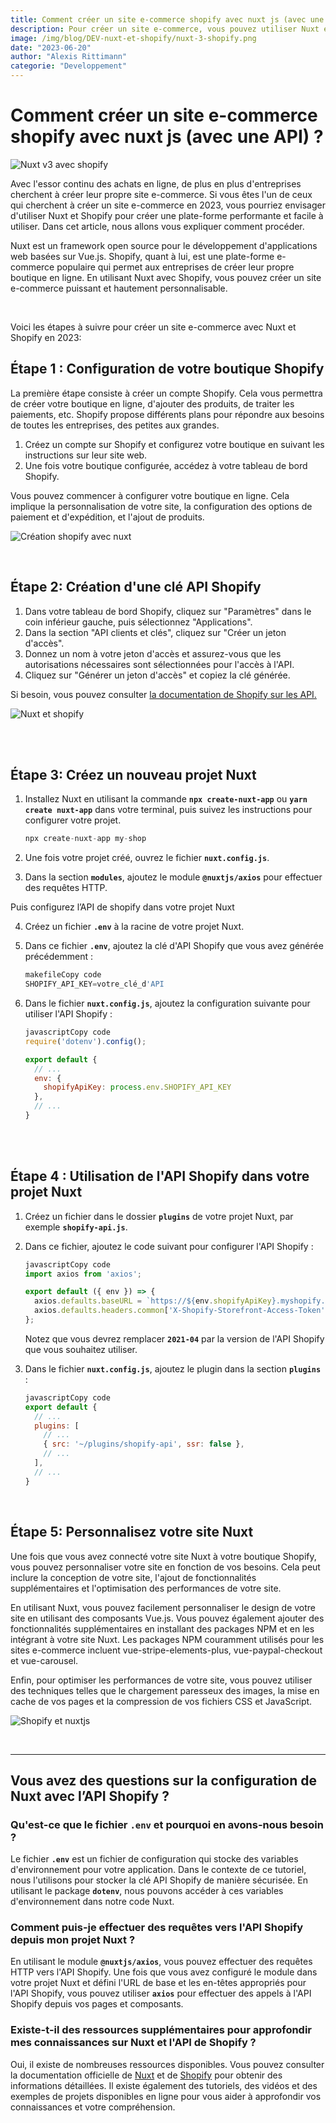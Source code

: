 ```yaml
---
title: Comment créer un site e-commerce shopify avec nuxt js (avec une API) ?
description: Pour créer un site e-commerce, vous pouvez utiliser Nuxt et Shopify pour créer une plate-forme performante et facile à utiliser. 
image: /img/blog/DEV-nuxt-et-shopify/nuxt-3-shopify.png
date: "2023-06-20"
author: "Alexis Rittimann"
categorie: "Developpement"
---
```



# Comment créer un site e-commerce shopify avec nuxt js (avec une API) ?

![Nuxt v3 avec shopify](/img/blog/DEV-nuxt-et-shopify/nuxt-3-shopify.png)

Avec l'essor continu des achats en ligne, de plus en plus d'entreprises cherchent à créer leur propre site e-commerce. Si vous êtes l'un de ceux qui cherchent à créer un site e-commerce en 2023, vous pourriez envisager d'utiliser Nuxt et Shopify pour créer une plate-forme performante et facile à utiliser. Dans cet article, nous allons vous expliquer comment procéder.

Nuxt est un framework open source pour le développement d'applications web basées sur Vue.js. Shopify, quant à lui, est une plate-forme e-commerce populaire qui permet aux entreprises de créer leur propre boutique en ligne. En utilisant Nuxt avec Shopify, vous pouvez créer un site e-commerce puissant et hautement personnalisable.

<br>

Voici les étapes à suivre pour créer un site e-commerce avec Nuxt et Shopify en 2023:

## Étape 1 : Configuration de votre boutique Shopify

La première étape consiste à créer un compte Shopify. Cela vous permettra de créer votre boutique en ligne, d'ajouter des produits, de traiter les paiements, etc. Shopify propose différents plans pour répondre aux besoins de toutes les entreprises, des petites aux grandes.

1. Créez un compte sur Shopify et configurez votre boutique en suivant les instructions sur leur site web.
2. Une fois votre boutique configurée, accédez à votre tableau de bord Shopify.

Vous pouvez commencer à configurer votre boutique en ligne. Cela implique la personnalisation de votre site, la configuration des options de paiement et d'expédition, et l'ajout de produits.

![Création shopify avec nuxt](/img/blog/DEV-nuxt-et-shopify//nuxtjs-shopify.png)

<br>

## Étape 2: Création d'une clé API Shopify

1. Dans votre tableau de bord Shopify, cliquez sur "Paramètres" dans le coin inférieur gauche, puis sélectionnez "Applications".
2. Dans la section "API clients et clés", cliquez sur "Créer un jeton d'accès".
3. Donnez un nom à votre jeton d'accès et assurez-vous que les autorisations nécessaires sont sélectionnées pour l'accès à l'API.
4. Cliquez sur "Générer un jeton d'accès" et copiez la clé générée.

Si besoin, vous pouvez consulter [la documentation de Shopify sur les API.](https://www.patreon.com/shopifydeveloper)

![Nuxt et shopify](/img/blog/DEV-nuxt-et-shopify/shopify-nuxt.png)


<br><br>

## Étape 3: Créez un nouveau projet Nuxt

1. Installez Nuxt en utilisant la commande **`npx create-nuxt-app`** ou **`yarn create nuxt-app`** dans votre terminal, puis suivez les instructions pour configurer votre projet.
    
    ```js
    npx create-nuxt-app my-shop
    ```
    
2. Une fois votre projet créé, ouvrez le fichier **`nuxt.config.js`**.
3. Dans la section **`modules`**, ajoutez le module **`@nuxtjs/axios`** pour effectuer des requêtes HTTP.

Puis configurez l’API de shopify dans votre projet Nuxt

4. Créez un fichier **`.env`** à la racine de votre projet Nuxt.
5. Dans ce fichier **`.env`**, ajoutez la clé d'API Shopify que vous avez générée précédemment :
    
    ```js
    makefileCopy code
    SHOPIFY_API_KEY=votre_clé_d'API
    
    ```
    

6. Dans le fichier **`nuxt.config.js`**, ajoutez la configuration suivante pour utiliser l'API Shopify :
    
    ```js
    javascriptCopy code
    require('dotenv').config();
    
    export default {
      // ...
      env: {
        shopifyApiKey: process.env.SHOPIFY_API_KEY
      },
      // ...
    }
    
    ```
    
  
<br><br>


## Étape 4 : Utilisation de l'API Shopify dans votre projet Nuxt

1. Créez un fichier dans le dossier **`plugins`** de votre projet Nuxt, par exemple **`shopify-api.js`**.
2. Dans ce fichier, ajoutez le code suivant pour configurer l'API Shopify :
    
    ```js
    javascriptCopy code
    import axios from 'axios';
    
    export default ({ env }) => {
      axios.defaults.baseURL = `https://${env.shopifyApiKey}.myshopify.com/api/2021-04`;
      axios.defaults.headers.common['X-Shopify-Storefront-Access-Token'] = env.shopifyStorefrontAccessToken;
    };
    
    ```
    
    Notez que vous devrez remplacer **`2021-04`** par la version de l'API Shopify que vous souhaitez utiliser.
    
3. Dans le fichier **`nuxt.config.js`**, ajoutez le plugin dans la section **`plugins`** :
    
    ```js
    javascriptCopy code
    export default {
      // ...
      plugins: [
        // ...
        { src: '~/plugins/shopify-api', ssr: false },
        // ...
      ],
      // ...
    }
    ```
    
<br>



## Étape 5: Personnalisez votre site Nuxt

Une fois que vous avez connecté votre site Nuxt à votre boutique Shopify, vous pouvez personnaliser votre site en fonction de vos besoins. Cela peut inclure la conception de votre site, l'ajout de fonctionnalités supplémentaires et l'optimisation des performances de votre site.

En utilisant Nuxt, vous pouvez facilement personnaliser le design de votre site en utilisant des composants Vue.js. Vous pouvez également ajouter des fonctionnalités supplémentaires en installant des packages NPM et en les intégrant à votre site Nuxt. Les packages NPM couramment utilisés pour les sites e-commerce incluent vue-stripe-elements-plus, vue-paypal-checkout et vue-carousel.

Enfin, pour optimiser les performances de votre site, vous pouvez utiliser des techniques telles que le chargement paresseux des images, la mise en cache de vos pages et la compression de vos fichiers CSS et JavaScript.


![Shopify et nuxtjs](/img/blog/DEV-nuxt-et-shopify/nuxt-shopify.png)


<br>

---

## Vous avez des questions sur la configuration de Nuxt avec l’API Shopify ?

### Qu'est-ce que le fichier **`.env`** et pourquoi en avons-nous besoin ?

Le fichier **`.env`** est un fichier de configuration qui stocke des variables d'environnement pour votre application. Dans le contexte de ce tutoriel, nous l'utilisons pour stocker la clé API Shopify de manière sécurisée. En utilisant le package **`dotenv`**, nous pouvons accéder à ces variables d'environnement dans notre code Nuxt.

### Comment puis-je effectuer des requêtes vers l'API Shopify depuis mon projet Nuxt ?

En utilisant le module **`@nuxtjs/axios`**, vous pouvez effectuer des requêtes HTTP vers l'API Shopify. Une fois que vous avez configuré le module dans votre projet Nuxt et défini l'URL de base et les en-têtes appropriés pour l'API Shopify, vous pouvez utiliser **`axios`** pour effectuer des appels à l'API Shopify depuis vos pages et composants.

### Existe-t-il des ressources supplémentaires pour approfondir mes connaissances sur Nuxt et l'API de Shopify ?

Oui, il existe de nombreuses ressources disponibles. Vous pouvez consulter la documentation officielle de [Nuxt](https://nuxtjs.org) et de [Shopify](https://shopify.dev/api) pour obtenir des informations détaillées. Il existe également des tutoriels, des vidéos et des exemples de projets disponibles en ligne pour vous aider à approfondir vos connaissances et votre compréhension.